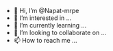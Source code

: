 - 👋 Hi, I’m @Napat-mrpe
- 👀 I’m interested in ...
- 🌱 I’m currently learning ...
- 💞️ I’m looking to collaborate on ...
- 📫 How to reach me ...

<!---
Napat-mrpe/Napat-mrpe is a ✨ special ✨ repository because its `README.md` (this file) appears on your GitHub profile.
You can click the Preview link to take a look at your changes.
--->
